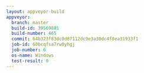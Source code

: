 ```yaml
---
layout: appveyor-build
appveyor:
  branch: master
  build-id: 39569881
  build-number: 465
  commit: 64b323f83dc0d87112dc9e3a30dc4f8ea31933f1
  job-id: 60bcqfsa7rw0yhgj
  job-number: 6
  os-name: Windows
  test-result: 0
---
```

